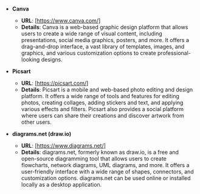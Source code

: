 - **Canva**
  - **URL**: [https://www.canva.com/]
  - **Details**: Canva is a web-based graphic design platform that allows users to create a wide range of visual content, including presentations, social media graphics, posters, and more. It offers a drag-and-drop interface, a vast library of templates, images, and graphics, and various customization options to create professional-looking designs.

- **Picsart**
  - **URL**: [https://picsart.com/]
  - **Details**: Picsart is a mobile and web-based photo editing and design platform. It offers a wide range of tools and features for editing photos, creating collages, adding stickers and text, and applying various effects and filters. Picsart also provides a social platform where users can share their creations and discover artwork from other users.

- **diagrams.net (draw.io)**
  - **URL**: [https://www.diagrams.net/]
  - **Details**: diagrams.net, formerly known as draw.io, is a free and open-source diagramming tool that allows users to create flowcharts, network diagrams, UML diagrams, and more. It offers a user-friendly interface with a wide range of shapes, connectors, and customization options. diagrams.net can be used online or installed locally as a desktop application.
